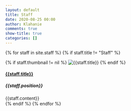 ```yaml
---
layout: default
title: Staff
date: 2020-08-25 00:00
author: Klahanie
comments: true
show-title: true
categories: []
---
```

{% for staff in site.staff %}
{% if staff.title != "Staff" %}
<div class="director-row row mb-4">
  <div class="col-md-4 col-sm-6">
{% if staff.thumbnail != nil %}
  <img class="img-thumbnail img-fluid" src="{{staff.thumbnail}}" alt="{{staff.title}}">
    {% endif %}
    </div>
    <div class="col-md-8 col-sm-12">
      <h4>
      <a href="mailto:{{staff.email}}">{{staff.title}}</a>
      </h4>
      <h5>{{staff.position}}</h5>
      <div>{{staff.content}}
      </div>
    </div>
</div>
{% endif %}
{% endfor %}

